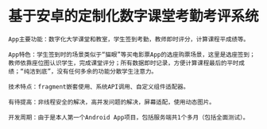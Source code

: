 # 基于安卓的定制化数字课堂考勤考评系统

	App主要功能：数字化大学课堂和教室，学生签到考勤，教师即时评分，计算课程平成绩等。
	
	App特色：学生签到时的场景类似于“猫眼”等买电影票App的选座购票场景，这里是选座签到；教师依靠座位图认识学生，完成课堂评分；所有数据即时记录，方便计算课程最后的平时成绩；“纯洁到底”，没有任何多余的功能分散学生注意力。
	
	技术特点：fragment嵌套使用、系统API调用、自定义组件适配器。

	有待提高：非线程安全的解决，高并发问题的解决，屏幕适配，使用动态图片。

	开发周期：由于是本人第一个Android App项目，包括服务端共1个多月（包括全面测试）。

